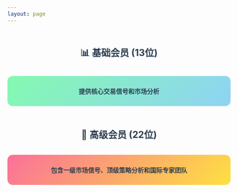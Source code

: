 ```yaml
---
layout: page
---
```

<script setup>
import {
  VPTeamPage,
  VPTeamPageTitle,
  VPTeamMembers
} from 'vitepress/theme'

// 基础会员
const basicMembers = [
  {
    avatar: 'https://s21.ax1x.com/2024/12/18/pALj0sK.png',
    name: '三马哥',
    title: '舒服了，发我你的仓位',
    links: [
      { icon: 'youtube', link: '...' },
      { icon: 'twitter', link: '...' }
    ]
  },
  {
    avatar: 'https://s21.ax1x.com/2024/12/18/pALjyIH.png',
    name: '加密大漂亮',
    title: '美女交易员，奶子不大就是！',
    links: [
      { icon: 'youtube', link: 'https://www.youtube.com/@GiantCutie-CH' },
      { icon: 'twitter', link: 'https://twitter.com/youyuxi' }
    ]
  },
  {
    avatar: 'https://s21.ax1x.com/2024/12/18/pALj2RI.png',
    name: '舒琴分析师',
    title: '会员群8000人，会员费赚麻',
    links: [
      { icon: 'youtube', link: '...' },
      { icon: 'twitter', link: '...' }
    ]
  },
  {
    avatar: 'https://s21.ax1x.com/2024/12/18/pALjRzt.png',
    name: '苏禾',
    title: '喜欢做突破单，第一时间跟上都能吃肉',
    links: [
      { icon: 'youtube', link: '...' },
      { icon: 'twitter', link: 'https://twitter.com/@yest17522345' }
    ]
  },
  {
    avatar: 'https://s21.ax1x.com/2024/12/18/pALjodg.jpg',
    name: '花花研究院',
    title: '现货与土狗博主',
    links: [
      { icon: 'youtube', link: '...' },
      { icon: 'twitter', link: 'https://twitter.com/@huahuayjy' }
    ]
  },
  {
    avatar: 'https://s21.ax1x.com/2024/12/18/pALjbJs.jpg',
    name: '比特币峰哥',
    title: '油管上华语人气最高的博主了',
    links: [
      { icon: 'youtube', link: 'https://www.youtube.com/@Traderfengge' },
      { icon: 'twitter', link: '...' }
    ]
  },
  {
    avatar: 'https://s21.ax1x.com/2024/12/18/pALjqWn.png',
    name: '币圈所长',
    title: '会露脸的油管华语区博主',
    links: [
      { icon: 'youtube', link: '...' },
      { icon: 'twitter', link: 'https://www.youtube.com/@suozhangketang' }
    ]
  },
  {
    avatar: 'https://www.helloimg.com/i/2024/12/18/6762ebc32433b.jpg',
    name: 'shu crypto',
    title: '策略非常稳健，胜率相当不错',
    links: [
      { icon: 'youtube', link: 'https://www.youtube.com/@shucrypto' },
      { icon: 'twitter', link: '...' }
    ]
  },
  {
    avatar: 'https://www.helloimg.com/i/2024/12/18/6762ec5ba549d.jpg',
    name: '比特币军长',
    title: '擅长使用波浪理论',
    links: [
      { icon: 'youtube', link: 'https://www.youtube.com/@junzhangbtc' },
      { icon: 'twitter', link: '...' }
    ]
  },
  {
    avatar: 'https://www.helloimg.com/i/2024/12/18/6762ed7ed0181.jpg',
    name: '無極社区',
    title: '花一份钱享受多种服务',
    links: [
      { icon: 'youtube', link: '...' },
      { icon: 'twitter', link: 'https://twitter.com/youngerbest' }
    ]
  },
  {
    avatar: 'https://www.helloimg.com/i/2024/12/18/6762eca9137f4.jpg',
    name: 'Little-M',
    title: '一级和二级都有涉猎',
    links: [
      { icon: 'youtube', link: '...' },
      { icon: 'twitter', link: 'https://twitter.com/MJunn0706' }
    ]
  },
  {
    avatar: 'https://www.helloimg.com/i/2024/12/18/6762edd7e0e7c.jpg',
    name: 'crypto白丁',
    title: '现货和meme博主',
    links: [
      { icon: 'youtube', link: '...' },
      { icon: 'twitter', link: 'https://twitter.com/Geight16' }
    ]
  },
  {
    avatar: 'https://www.helloimg.com/i/2024/12/18/6762ee44e8cf3.jpg',
    name: '颜驰',
    title: '8月份情报局内投票选出的博主',
    links: [
      { icon: 'youtube', link: '...' },
      { icon: 'twitter', link: '...' }
    ]
  }
]

// 高级会员
const premiumMembers = [
  {
    avatar: 'https://s21.ax1x.com/2024/12/18/pALjIeS.jpg',
    name: 'Jimmy 米哥',
    title: '现货与合约博主',
    links: [
      { icon: 'youtube', link: '...' },
      { icon: 'twitter', link: 'https://twitter.com/yCryptosLaowai' }
    ]
  },
  {
    avatar: 'https://yt3.googleusercontent.com/w5vUMHX3_uMSNUPpJfRw6MPZXaZRA081EMTu83aZWD8UHMEDSITMLgaquXps2SAD9IN8_UehWg=s160-c-k-c0x00ffffff-no-rj',
    name: '大嫖客行情分析',
    title: '群友力荐的一位博主',
    links: [
      { icon: 'youtube', link: 'https://www.youtube.com/@dbk9527' },
      { icon: 'twitter', link: '... '}
    ]
  },
  {
    avatar: 'https://pbs.twimg.com/profile_images/1234567890/avatar.jpg',
    name: '比特币飞扬',
    title: '资深比特币分析师',
    links: [
      { icon: 'youtube', link: '...' },
      { icon: 'twitter', link: '...' }
    ]
  },
  {
    avatar: 'https://pbs.twimg.com/profile_images/1234567891/avatar.jpg',
    name: '龚有柴',
    title: '知名加密货币分析师',
    links: [
      { icon: 'youtube', link: '...' },
      { icon: 'twitter', link: '...' }
    ]
  },
  {
    avatar: 'https://pbs.twimg.com/profile_images/1234567892/avatar.jpg',
    name: '洪七公',
    title: '武林高手级交易员',
    links: [
      { icon: 'youtube', link: '...' },
      { icon: 'twitter', link: '...' }
    ]
  },
  {
    avatar: 'https://pbs.twimg.com/profile_images/1234567893/avatar.jpg',
    name: '提阿飞罗大人',
    title: '顶级策略分析师',
    links: [
      { icon: 'youtube', link: '...' },
      { icon: 'twitter', link: '...' }
    ]
  },
  {
    avatar: 'https://pbs.twimg.com/profile_images/1234567894/avatar.jpg',
    name: 'Jayson Casper',
    title: 'International Crypto Analyst',
    links: [
      { icon: 'youtube', link: '...' },
      { icon: 'twitter', link: '...' }
    ]
  },
  {
    avatar: 'https://pbs.twimg.com/profile_images/1234567895/avatar.jpg',
    name: 'Bojan',
    title: 'European Trading Expert',
    links: [
      { icon: 'youtube', link: '...' },
      { icon: 'twitter', link: '...' }
    ]
  },
  {
    avatar: 'https://pbs.twimg.com/profile_images/1234567896/avatar.jpg',
    name: 'White Phoenix',
    title: 'DeFi Strategy Specialist',
    links: [
      { icon: 'youtube', link: '...' },
      { icon: 'twitter', link: '...' }
    ]
  },
  {
    avatar: 'https://pbs.twimg.com/profile_images/1234567897/avatar.jpg',
    name: 'Thor',
    title: 'Nordic Crypto Warrior',
    links: [
      { icon: 'youtube', link: '...' },
      { icon: 'twitter', link: '...' }
    ]
  },
  {
    avatar: 'https://pbs.twimg.com/profile_images/1234567898/avatar.jpg',
    name: 'Klondike',
    title: 'Gold Rush Crypto Miner',
    links: [
      { icon: 'youtube', link: '...' },
      { icon: 'twitter', link: '...' }
    ]
  },
  {
    avatar: 'https://pbs.twimg.com/profile_images/1234567899/avatar.jpg',
    name: 'Wallstreet Queen',
    title: 'Wall Street Trading Queen',
    links: [
      { icon: 'youtube', link: '...' },
      { icon: 'twitter', link: '...' }
    ]
  },
  {
    avatar: 'https://pbs.twimg.com/profile_images/1234567900/avatar.jpg',
    name: 'Vivian',
    title: 'Premium Signal Provider',
    links: [
      { icon: 'youtube', link: '...' },
      { icon: 'twitter', link: '...' }
    ]
  },
  {
    avatar: 'https://pbs.twimg.com/profile_images/1234567901/avatar.jpg',
    name: '1000X GEM NFT',
    title: 'NFT & Gem Hunter',
    links: [
      { icon: 'youtube', link: '...' },
      { icon: 'twitter', link: '...' }
    ]
  },
  {
    avatar: 'https://www.helloimg.com/i/2024/12/19/6762fbe8205c3.png',
    name: 'LaserCat397.eth（镭射猫）',
    title: '镭射猫NFT创始人，群内一级高手云集',
    links: [
      { icon: 'youtube', link: '' },
      { icon: 'twitter', link: 'https://twitter.com/BitCloutcat' }
    ]
  },
  {
    avatar: 'https://www.helloimg.com/i/2024/12/19/6762fc3fe3824.png',
    name: '0xSun',
    title: '江湖人称链上皇',
    links: [
      { icon: 'youtube', },
      { icon: 'twitter', link: 'https://twitter.com/0xSunNFT' }
    ]
  },
  {
    avatar: 'https://www.helloimg.com/i/2024/12/19/6762fc5b740d5.png',
    name: 'James',
    title: '冲狗大师猴哥',
    links: [
      { icon: 'youtube', link: '...' },
      { icon: 'twitter', link: 'https://twitter.com/corleonefnfxi' }
    ]
  },
  {
    avatar: 'https://www.helloimg.com/i/2024/12/19/6762fc75dddfb.png',
    name: '985学长',
    title: '在冲狗就是在手冲',
    links: [
      { icon: 'youtube', link: '...' },
      { icon: 'twitter', link: 'https://twitter.com/Unipioneer' }
    ]
  },
  {
    avatar: 'https://www.helloimg.com/i/2024/12/19/67630417f2a24.jpg',
    name: 'Abot',
    title: 'A神alex的小群',
    links: [
      { icon: 'youtube', link: '...' },
      { icon: 'twitter', link: 'https://twitter.com/nftsniper_club' }
    ]
  },
  {
    avatar: 'https://www.helloimg.com/i/2024/12/19/676303d522de4.jpg',
    name: 'Marting sen',
    title: 'GM23创始人',
    links: [
      { icon: 'youtube', link: '...' },
      { icon: 'twitter', link: 'https://twitter.com/martin23_sen' }
    ]
  },
  {
    avatar: 'https://www.helloimg.com/i/2024/12/19/6762fd2468663.png',
    name: 'Sencrazy',
    title: '土狗社区，群内士狗高手居多',
    links: [
      { icon: 'youtube', link: '...' },
      { icon: 'twitter', link: 'https://twitter.com/sonorazy' }
    ]
  },
  {
    avatar: 'https://www.helloimg.com/i/2024/12/19/6762fdc30ab70.jpg',
    name: '米斯特|無極Infinity®',
    title: '无极社区的链上高手',
    links: [
      { icon: 'youtube', link: '...' },
      { icon: 'twitter', link: 'https://twitter.com/0xmster' }
    ]
  }
]
</script>

<VPTeamPage>
  <VPTeamPageTitle>
    <template #title>
      🌟 星辰社区会员清单
    </template>
    <template #lead>
      <div style="background: linear-gradient(135deg, #667eea 0%, #764ba2 100%); padding: 2rem; border-radius: 15px; color: white; margin: 1rem 0;">
        <h3 style="margin: 0 0 1rem 0; font-size: 1.5rem;">🎯 两级会员体系</h3>
        <p style="margin: 0 0 1rem 0; font-size: 1.1rem; opacity: 0.9;">基础会员享受核心信号服务，高级会员获得一级市场和顶级策略</p>
        <div style="display: flex; justify-content: center; gap: 2rem; margin-top: 1.5rem; flex-wrap: wrap;">
          <div style="text-align: center;">
            <div style="font-size: 2rem; font-weight: bold;">13</div>
            <div style="opacity: 0.8;">基础会员</div>
          </div>
          <div style="text-align: center;">
            <div style="font-size: 2rem; font-weight: bold;">22</div>
            <div style="opacity: 0.8;">高级会员</div>
          </div>
          <div style="text-align: center;">
            <div style="font-size: 2rem; font-weight: bold;">7×24H</div>
            <div style="opacity: 0.8;">不间断服务</div>
          </div>
        </div>
      </div>
    </template>
  </VPTeamPageTitle>

  <!-- 基础会员 -->
  <div style="margin: 3rem 0;">
    <h2 style="text-align: center; color: #2c3e50; margin-bottom: 2rem;">📊 基础会员 (13位)</h2>
    <div style="background: linear-gradient(135deg, #84fab0 0%, #8fd3f4 100%); padding: 1.5rem; border-radius: 12px; margin-bottom: 2rem; text-align: center;">
      <p style="margin: 0; color: #2c3e50; font-weight: bold;">提供核心交易信号和市场分析</p>
    </div>
    <VPTeamMembers
      size="small"
      :members="basicMembers"
    />
  </div>

  <!-- 高级会员 -->
  <div style="margin: 3rem 0;">
    <h2 style="text-align: center; color: #2c3e50; margin-bottom: 2rem;">🚀 高级会员 (22位)</h2>
    <div style="background: linear-gradient(135deg, #fa709a 0%, #fee140 100%); padding: 1.5rem; border-radius: 12px; margin-bottom: 2rem; text-align: center;">
      <p style="margin: 0; color: #2c3e50; font-weight: bold;">包含一级市场信号、顶级策略分析和国际专家团队</p>
    </div>
    <VPTeamMembers
      size="small"
      :members="premiumMembers"
    />
  </div>
</VPTeamPage>